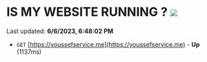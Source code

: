 # IS MY WEBSITE RUNNING ? [![](https://img.shields.io/static/v1?label=Sponsor&message=%E2%9D%A4&logo=GitHub&color=%23fe8e86)](https://github.com/sponsors/<username>)

Last updated: **6/6/2023, 6:48:02 PM**

- `GET` [https://youssefservice.me](https://youssefservice.me) - **Up** (1137ms)
